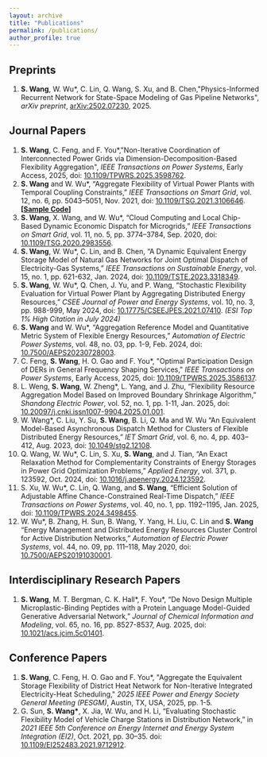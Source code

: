 ```yaml
---
layout: archive
title: "Publications"
permalink: /publications/
author_profile: true
---
```


## Preprints
1. **S. Wang**, W. Wu\*, C. Lin, Q. Wang, S. Xu, and B. Chen,"Physics-Informed Recurrent Network for State-Space Modeling of Gas Pipeline Networks", *arXiv preprint*, [arXiv:2502.07230](https://arxiv.org/abs/2502.07230), 2025.


## Journal Papers
1. **S. Wang**, C. Feng, and F. You\*,"Non-Iterative Coordination of Interconnected Power Grids via Dimension-Decomposition-Based Flexibility Aggregation", *IEEE Transactions on Power Systems*, Early Access, 2025, doi: [10.1109/TPWRS.2025.3598762](https://ieeexplore.ieee.org/document/11124410).
1. **S. Wang** and W. Wu\*, “Aggregate Flexibility of Virtual Power Plants with Temporal Coupling Constraints,” *IEEE Transactions on Smart Grid*, vol. 12, no. 6, pp. 5043–5051, Nov. 2021, doi: [10.1109/TSG.2021.3106646](https://ieeexplore.ieee.org/document/9520661). **[[Sample Code](https://github.com/wangsyTHU/sample_of_boundary_shrinkage)]**
1. **S. Wang**, X. Wang, and W. Wu\*, “Cloud Computing and Local Chip-Based Dynamic Economic Dispatch for Microgrids,” *IEEE Transactions on Smart Grid*, vol. 11, no. 5, pp. 3774–3784, Sep. 2020, doi: [10.1109/TSG.2020.2983556](https://ieeexplore.ieee.org/document/9047944).
1. **S. Wang**, W. Wu\*, C. Lin, and B. Chen, “A Dynamic Equivalent Energy Storage Model of Natural Gas Networks for Joint Optimal Dispatch of Electricity-Gas Systems,” *IEEE Transactions on Sustainable Energy*, vol. 15, no. 1, pp. 621-632, Jan. 2024, doi: [10.1109/TSTE.2023.3318349](https://ieeexplore.ieee.org/document/10261292).
1. **S. Wang**, W. Wu\*, Q. Chen, J. Yu, and P. Wang, “Stochastic Flexibility Evaluation for Virtual Power Plant by Aggregating Distributed Energy Resources,” *CSEE Journal of Power and Energy Systems*, vol. 10, no. 3, pp. 988-999, May 2024, doi: [10.17775/CSEEJPES.2021.07410](https://ieeexplore.ieee.org/document/9862584). *(ESI Top 1% High Citation in July 2024)*
1. **S. Wang** and W. Wu\*, “Aggregation Reference Model and Quantitative Metric System of Flexible Energy Resources,” *Automation of Electric Power Systems*, vol. 48, no. 03, pp. 1-9, Feb. 2024, doi: [10.7500/AEPS20230728003](http://www.aeps-info.com/aeps/article/abstract/20230728003).
1. C. Feng, **S. Wang**, H. O. Gao and F. You\*, "Optimal Participation Design of DERs in General Frequency Shaping Services," *IEEE Transactions on Power Systems*, Early Access, 2025, doi: [10.1109/TPWRS.2025.3586137](https://ieeexplore.ieee.org/document/11074769).
1. L. Weng, **S. Wang**, W. Zheng\*, L. Yang, and J. Zhu, “Flexibility Resource Aggregation Model Based on Improved Boundary Shrinkage Algorithm,” *Shandong Electric Power*, vol. 52, no. 1, pp. 1-11, Jan. 2025, doi: [10.20097/j.cnki.issn1007-9904.2025.01.001](https://sddj.cbpt.cnki.net/portal/journal/portal/client/paper/c195f7d724978ecae3d4a2a81683b7c6).
1. W. Wang\*, C. Liu, Y. Su, **S. Wang**, B. Li, Q. Ma and W. Wu “An Equivalent Model-Based Asynchronous Dispatch Method for Clusters of Flexible Distributed Energy Resources,” *IET Smart Grid*, vol. 6, no. 4, pp. 403–412, Aug. 2023, doi: [10.1049/stg2.12108](https://ietresearch.onlinelibrary.wiley.com/doi/full/10.1049/stg2.1210).
1. Q. Wang, W. Wu\*, C. Lin, S. Xu, **S. Wang**, and J. Tian, “An Exact Relaxation Method for Complementarity Constraints of Energy Storages in Power Grid Optimization Problems,” *Applied Energy*, vol. 371, p. 123592, Oct. 2024, doi: [10.1016/j.apenergy.2024.123592](https://www.sciencedirect.com/science/article/pii/S0306261924009759).
1. S. Xu, W. Wu\*, C. Lin, Q. Wang, and **S. Wang**, “Efficient Solution of Adjustable Affine Chance-Constrained Real-Time Dispatch,” *IEEE Transactions on Power Systems*, vol. 40, no. 1, pp. 1192–1195, Jan. 2025, doi: [10.1109/TPWRS.2024.3498455](https://doi.org/10.1109/TPWRS.2024.3498455).
1. W. Wu\*, B. Zhang, H. Sun, B. Wang, Y. Yang, H. Liu, C. Lin and **S. Wang** “Energy Management and Distributed Energy Resources Cluster Control for Active Distribution Networks,” *Automation of Electric Power Systems*, vol. 44, no. 09, pp. 111–118, May 2020, doi: [10.7500/AEPS20191030001](http://www.aeps-info.com/aeps/article/abstract/20191030001).


## Interdisciplinary Research Papers
1. **S. Wang**, M. T. Bergman, C. K. Hall\*, F. You\*, “De Novo Design Multiple Microplastic-Binding Peptides with a Protein Language Model-Guided Generative Adversarial Network,” *Journal of Chemical Information and Modeling*, vol. 65, no. 16, pp. 8527-8537, Aug. 2025, doi: [10.1021/acs.jcim.5c01401](https://pubs.acs.org/doi/abs/10.1021/acs.jcim.5c01401).


## Conference Papers
1. **S. Wang**, C. Feng, H. O. Gao and F. You\*, "Aggregate the Equivalent Storage Flexibility of District Heat Network for Non-Iterative Integrated Electricity-Heat Scheduling," *2025 IEEE Power and Energy Society General Meeting (PESGM)*, Austin, TX, USA, 2025, pp. 1-5.
1. G. Sun, **S. Wang\***, X. Jia, W. Wu, and H. Li, “Evaluating Stochastic Flexibility Model of Vehicle Charge Stations in Distribution Network,” in *2021 IEEE 5th Conference on Energy Internet and Energy System Integration (EI2)*, Oct. 2021, pp. 30–35. doi: [10.1109/EI252483.2021.9712912](https://ieeexplore.ieee.org/document/9712912).


